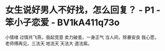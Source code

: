 # 女生说好男人不好找，怎么回复？ - P1 - 笨小子恋爱 - BV1kA411q73o

小情绪 过情共飞燕，我起竞意 卖力破茧，一身正气 当人间，除暴安良 我心愿，老师傅再见，三法天 地法天 天法大 道法紫。

